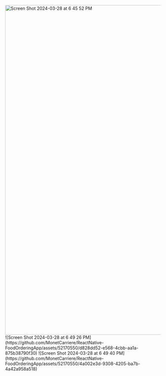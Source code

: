 
<img width="1066" alt="Screen Shot 2024-03-28 at 6 45 52 PM" src="https://github.com/MonetCarriere/ReactNative-FoodOrderingApp/assets/52170550/25f238c3-b348-4639-9423-2016f4cab165">
![Screen Shot 2024-03-28 at 6 49 26 PM](https://github.com/MonetCarriere/ReactNative-FoodOrderingApp/assets/52170550/d828dd52-e568-4cbb-aa1a-875b38790f30)
![Screen Shot 2024-03-28 at 6 49 40 PM](https://github.com/MonetCarriere/ReactNative-FoodOrderingApp/assets/52170550/4a002e3d-9308-4205-ba7b-4a42a958a518)
